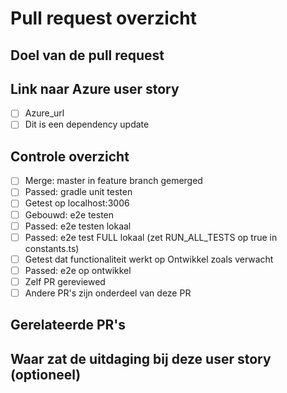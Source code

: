 # Pull request overzicht

<!--
### Stappenplan:
1. Vul de PR-template hieronder in
2. Maak PR & voeg iedereen toe als reviewer (minimaal 2)
3. Plaats post in Discord-channel pullrequests
4. Collega’s reviewen PR & geven emoji status (thumbs up = approved, rood ? = werk nodig, wit ? = verbetersuggestie)
5. Tag collega’s in post op Discord als je gevraagde wijzigingen hebt gedaan.
6. Wacht op feedback van wijzigingen uit punt 4 & 5
7. Voeg "merged" tag toe op je post op Discord na merge
-->

## Doel van de pull request

## Link naar Azure user story

- [ ] Azure_url
- [ ] Dit is een dependency update

## Controle overzicht

- [ ] Merge: master in feature branch gemerged
- [ ] Passed: gradle unit testen
- [ ] Getest op localhost:3006
- [ ] Gebouwd: e2e testen
- [ ] Passed: e2e testen lokaal
- [ ] Passed: e2e test FULL lokaal (zet RUN_ALL_TESTS op true in constants.ts)
- [ ] Getest dat functionaliteit werkt op Ontwikkel zoals verwacht
- [ ] Passed: e2e op ontwikkel
- [ ] Zelf PR gereviewed
- [ ] Andere PR's zijn onderdeel van deze PR

## Gerelateerde PR's

<!--
## Na het mergen van deze PR

- Gecontroleerd dat pipeline groen is en E2E (master) testen voor dat deze naar test gaan
- Status in Azure bijgewerkt:
  - Implementatie taken staan in **Done** kolom
  - User story heeft status **Resolved**
  - Voer taak "E2E controleren in Master pipeline" uit
  - Wanneer Master succesvol: taak naar Done en user story op status **Closed**
-->

## Waar zat de uitdaging bij deze user story (optioneel)

